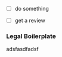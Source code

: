 <!-- Describe your PR here. -->

- [ ] do something
- [ ] get a review



<!--

  Sentry employees and contractors can delete or ignore the following.

-->

### Legal Boilerplate

adsfasdfadsf

